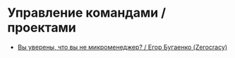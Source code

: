 # Управление командами / проектами
- [Вы уверены, что вы не микроменеджер? / Егор Бугаенко (Zerocracy)](https://www.youtube.com/watch?v=6DrD_FucDK4)

